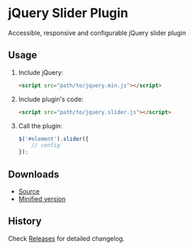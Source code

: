 # jQuery Slider Plugin
Accessible, responsive and configurable jQuery slider plugin

## Usage

1. Include jQuery:

	```html
    <script src="path/to/jquery.min.js"></script>
	```

2. Include plugin's code:

	```html
	<script src="path/to/jquery.slider.js"></script>
	```

3. Call the plugin:

	```javascript
	$('#element').slider({
		// config
	});
	```

## Downloads

* [Source](https://raw.githubusercontent.com/libeo-vtt/jquery-slider/master/dist/jquery.slider.js)
* [Minified version](https://raw.githubusercontent.com/libeo-vtt/jquery-slider/master/dist/jquery.slider.min.js)

## History

Check [Releases](../../releases) for detailed changelog.

